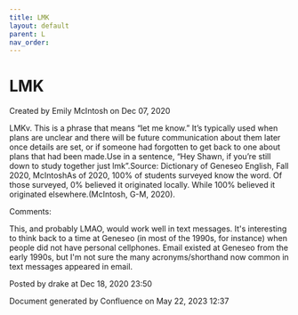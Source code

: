 ```yaml
---
title: LMK
layout: default
parent: L
nav_order:
---
```


# LMK

Created by  Emily McIntosh on Dec 07, 2020

LMKv. This is a phrase that means “let me know.” It’s typically used when plans are unclear and there will be future communication about them later once details are set, or if someone had forgotten to get back to one about plans that had been made.Use in a sentence, “Hey Shawn, if you’re still down to study together just lmk”.Source: Dictionary of Geneseo English, Fall 2020, McIntoshAs of 2020, 100% of students surveyed know the word. Of those surveyed, 0% believed it originated locally. While 100% believed it originated elsewhere.(McIntosh, G-M, 2020).

Comments:

This, and probably LMAO, would work well in text messages. It's interesting to think back to a time at Geneseo (in most of the 1990s, for instance) when people did not have personal cellphones. Email existed at Geneseo from the early 1990s, but I'm not sure the many acronyms/shorthand now common in text messages appeared in email.

Posted by drake at Dec 18, 2020 23:50

Document generated by Confluence on May 22, 2023 12:37


